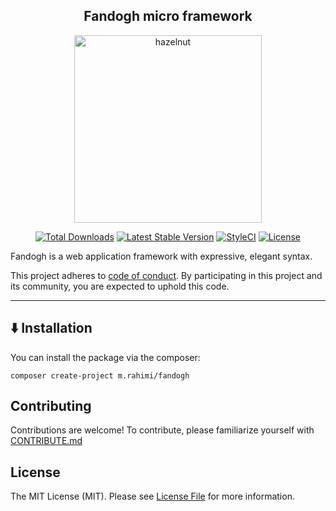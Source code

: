 <h2 align="center">
    Fandogh micro framework
</h2>

<p align="center">
    <img width="300px" src="https://user-images.githubusercontent.com/22294125/178355543-6da98d58-d32c-45ba-bebd-428dc1daea3f.png" alt="hazelnut"></img>
</p>

<p align="center">
    <a href="https://packagist.org/packages/m.rahimi/fandogh"><img src="https://img.shields.io/packagist/dt/m.rahimi/fandogh" alt="Total Downloads"></a>
    <a href="https://packagist.org/packages/m.rahimi/fandogh"><img src="https://img.shields.io/packagist/v/m.rahimi/fandogh" alt="Latest Stable Version"></a>
    <a href="https://github.styleci.io/repos/400930505?branch=master"><img src="https://github.styleci.io/repos/400930505/shield?branch=master" alt="StyleCI"></a>
    <a href="https://packagist.org/packages/m.rahimi/fandogh"><img src="https://img.shields.io/packagist/l/m.rahimi/fandogh" alt="License"></a>
</p>

Fandogh is a web application framework with expressive, elegant syntax.

This project adheres to [code of conduct](CODE_OF_CONDUCT.md). By participating in this project and its community, you are expected to uphold this code.

----
## ⬇️ Installation
You can install the package via the composer:
```
composer create-project m.rahimi/fandogh
```

## Contributing
Contributions are welcome! To contribute, please familiarize yourself with [CONTRIBUTE.md](CONTRIBUTE.md)
## License

The MIT License (MIT). Please see [License File](LICENSE) for more information.